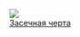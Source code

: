 ![](/books/sf_history/Иван%20Алексеев/Засечная%20черта.jpg)  
[Засечная черта](/books/sf_history/Иван%20Алексеев/Засечная%20черта)